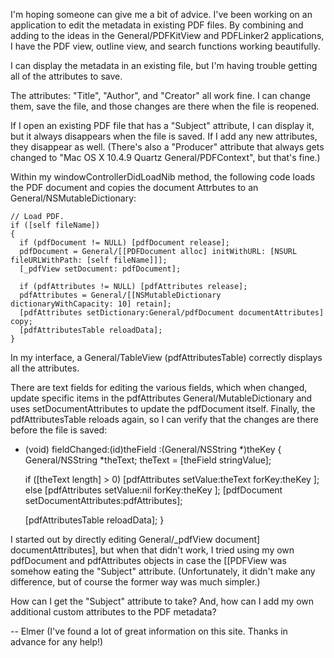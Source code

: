 

I'm hoping someone can give me a bit of advice. I've been working on an application to edit the metadata in existing PDF files. By combining and adding to the ideas in the General/PDFKitView and PDFLinker2 applications, I have the PDF view, outline view, and search functions working beautifully.

I can display the metadata in an existing file, but I'm having trouble getting all of the attributes to save.

The attributes: "Title", "Author", and "Creator" all work fine. I can change them, save the file, and those changes are there when the file is reopened.

If I open an existing PDF file that has a "Subject" attribute, I can display it, but it always disappears when the file is saved. If I add any new attributes, they disappear as well. (There's also a "Producer" attribute that always gets changed to "Mac OS X 10.4.9 Quartz General/PDFContext", but that's fine.)

Within my windowControllerDidLoadNib method, the following code loads the PDF document and copies the document Attrbutes to an General/NSMutableDictionary:

     
	// Load PDF.
	if ([self fileName])
	{
	  if (pdfDocument != NULL) [pdfDocument release];
	  pdfDocument = General/[[PDFDocument alloc] initWithURL: [NSURL fileURLWithPath: [self fileName]]];
	  [_pdfView setDocument: pdfDocument];

	  if (pdfAttributes != NULL) [pdfAttributes release];
	  pdfAttributes = General/[[NSMutableDictionary dictionaryWithCapacity: 10] retain];
	  [pdfAttributes setDictionary:General/pdfDocument documentAttributes] copy;
	  [pdfAttributesTable reloadData];
	}
 

In my interface, a General/TableView (pdfAttributesTable) correctly displays all the attributes.

There are text fields for editing the various fields, which when changed, update specific items in the pdfAttributes General/MutableDictionary and uses setDocumentAttributes to update the pdfDocument itself. Finally, the pdfAttributesTable reloads again, so I can verify that the changes are there before the file is saved:

     
- (void) fieldChanged:(id)theField :(General/NSString *)theKey 
{
	General/NSString *theText;
	theText = [theField stringValue];

	if ([theText length] > 0) [pdfAttributes setValue:theText forKey:theKey ];
	else [pdfAttributes setValue:nil forKey:theKey ];
	[pdfDocument setDocumentAttributes:pdfAttributes];

	[pdfAttributesTable reloadData];
}
 

I started out by directly editing General/_pdfView document] documentAttributes], but when that didn't work, I tried using my own pdfDocument and pdfAttributes objects in case the [[PDFView was somehow eating the "Subject" attribute. (Unfortunately, it didn't make any difference, but of course the former way was much simpler.)

How can I get the "Subject" attribute to take? And, how can I add my own additional custom attributes to the PDF metadata?

-- Elmer   (I've found a lot of great information on this site. Thanks in advance for any help!)